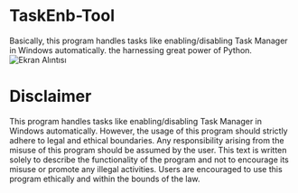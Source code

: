 # TaskEnb-Tool
Basically, this program handles tasks like enabling/disabling Task Manager in Windows automatically.
the harnessing great power of Python.
![Ekran Alıntısı](https://github.com/fairyfart/TaskEnb-Tool/assets/142604877/349510df-3939-4d83-881d-503d5b9c815f)


# Disclaimer
This program handles tasks like enabling/disabling Task Manager in Windows automatically. However, the usage of this program should strictly adhere to legal and ethical boundaries. Any responsibility arising from the misuse of this program should be assumed by the user. This text is written solely to describe the functionality of the program and not to encourage its misuse or promote any illegal activities. Users are encouraged to use this program ethically and within the bounds of the law.

